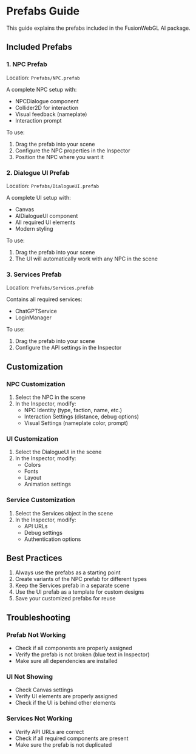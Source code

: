 # Prefabs Guide

This guide explains the prefabs included in the FusionWebGL AI package.

## Included Prefabs

### 1. NPC Prefab

Location: `Prefabs/NPC.prefab`

A complete NPC setup with:

- NPCDialogue component
- Collider2D for interaction
- Visual feedback (nameplate)
- Interaction prompt

To use:

1. Drag the prefab into your scene
2. Configure the NPC properties in the Inspector
3. Position the NPC where you want it

### 2. Dialogue UI Prefab

Location: `Prefabs/DialogueUI.prefab`

A complete UI setup with:

- Canvas
- AIDialogueUI component
- All required UI elements
- Modern styling

To use:

1. Drag the prefab into your scene
2. The UI will automatically work with any NPC in the scene

### 3. Services Prefab

Location: `Prefabs/Services.prefab`

Contains all required services:

- ChatGPTService
- LoginManager

To use:

1. Drag the prefab into your scene
2. Configure the API settings in the Inspector

## Customization

### NPC Customization

1. Select the NPC in the scene
2. In the Inspector, modify:
   - NPC Identity (type, faction, name, etc.)
   - Interaction Settings (distance, debug options)
   - Visual Settings (nameplate color, prompt)

### UI Customization

1. Select the DialogueUI in the scene
2. In the Inspector, modify:
   - Colors
   - Fonts
   - Layout
   - Animation settings

### Service Customization

1. Select the Services object in the scene
2. In the Inspector, modify:
   - API URLs
   - Debug settings
   - Authentication options

## Best Practices

1. Always use the prefabs as a starting point
2. Create variants of the NPC prefab for different types
3. Keep the Services prefab in a separate scene
4. Use the UI prefab as a template for custom designs
5. Save your customized prefabs for reuse

## Troubleshooting

### Prefab Not Working

- Check if all components are properly assigned
- Verify the prefab is not broken (blue text in Inspector)
- Make sure all dependencies are installed

### UI Not Showing

- Check Canvas settings
- Verify UI elements are properly assigned
- Check if the UI is behind other elements

### Services Not Working

- Verify API URLs are correct
- Check if all required components are present
- Make sure the prefab is not duplicated
